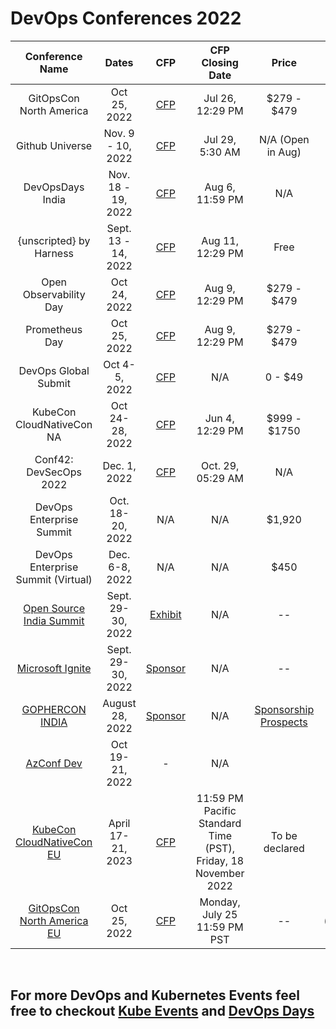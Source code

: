 
# DevOps Conferences 2022 


|         **Conference Name**        |      **Dates**      |                                               **CFP**                                               | **CFP Closing  Date** |     **Price**     |                                           **Conference Mode**                                          |
|:----------------------------------:|:-------------------:|:----------------------------------------------------------------------------------------------------------:|:---------------------:|:-----------------:|:------------------------------------------------------------------------------------------------------:|
|       GitOpsCon North America      |     Oct 25, 2022    |               [CFP](https://events.linuxfoundation.org/gitopscon-north-america/program/cfp/)               |    Jul 26, 12:29 PM   |    $279 - $479    | Hybrid; [Venue](https://events.linuxfoundation.org/kubecon-cloudnativecon-north-america/venue-travel/) |
|           Github Universe          |  Nov. 9 - 10, 2022  |                           [CFP](https://www.githubuniverse.com/call_for_speakers)                          |    Jul 29, 5:30 AM    | N/A (Open in Aug) |                      Hybrid; [Venue](https://www.githubuniverse.com/save_the_date)                     |
|          DevOpsDays India          |  Nov. 18 - 19, 2022 | [CFP](https://docs.google.com/forms/d/e/1FAIpQLSccCh84Z_Ckt6Y5_2gERkN9cnGtVyGxhIxpx7cbuGjXH1swLg/viewform) |    Aug 6, 11:59 PM    |        N/A        |                                          In-Person (Bangalore)                                         |
|       {unscripted} by Harness      | Sept. 13 - 14, 2022 |                               [CFP](https://sessionize.com/unscripted-2022/)                               |    Aug 11, 12:29 PM   |        Free       |                             Hybrid; [Venue](https://www.unscriptedconf.io/)                            |
|       Open Observability Day       |     Oct 24, 2022    |                   [CFP](https://linuxfoundation.smapply.io/prog/open_observability_day/)                   |    Aug 9, 12:29 PM    |    $279 - $479    | Hybrid; [Venue](https://events.linuxfoundation.org/kubecon-cloudnativecon-north-america/venue-travel/) |
|           Prometheus Day           |     Oct 25, 2022    |              [CFP](https://linuxfoundation.smapply.io/prog/prometheusday_north_america_2022/)              |    Aug 9, 12:29 PM    |    $279 - $479    | Hybrid; [Venue](https://events.linuxfoundation.org/kubecon-cloudnativecon-north-america/venue-travel/) |
|        DevOps Global Submit        |    Oct 4-5, 2022    | [CFP](https://docs.google.com/forms/d/e/1FAIpQLSdxPSKwh1bdLLClGCfvfz4FkfCVfTy7ANflVKLy4tAz-N2zRA/viewform) |          N/A          |      0 - $49      |                                                 Virtual                                                |
|      KubeCon CloudNativeCon NA     |   Oct 24-28, 2022   |    [CFP](https://events.linuxfoundation.org/kubecon-cloudnativecon-north-america/program/cfp/#overview)    |    Jun 4, 12:29 PM    |    $999 - $1750   | Hybrid; [Venue](https://events.linuxfoundation.org/kubecon-cloudnativecon-north-america/venue-travel/) |
|       Conf42: DevSecOps 2022       |     Dec. 1, 2022    |                            [CFP](https://www.papercall.io/conf42-devsecops-2022)                           |   Oct. 29, 05:29 AM   |        N/A        |                                                 Virtual                                                |
|      DevOps Enterprise Summit      |  Oct. 18-20, 2022   |                                                     N/A                                                    |          N/A          |       $1,920      |                     [Venue - Las Vegas](https://events.itrevolution.com/lasvegas/)                     |
| DevOps Enterprise Summit (Virtual) |    Dec. 6-8, 2022   |                                                     N/A                                                    |          N/A          |        $450       |                                                 Virtual                                                |
|      [Open Source India Summit](https://www.opensourceindia.in/)     |  Sept. 29-30, 2022   |                                                     [Exhibit](https://www.opensourceindia.in/special-offers-packages-for-exhibitors/)                                                    |          N/A          |       --      |                     In-Person (Bangalore)
|      [Microsoft Ignite](https://ignite.microsoft.com/en-US/home)     |  Sept. 29-30, 2022   |                                                     [Sponsor](mailto:sponsor@microsoft.com)                                                    |          N/A          |       --      |                     In-Person (Bangalore)
|      [GOPHERCON INDIA](https://gopherconindia.org/)     |  August 28, 2022   |                                                     [Sponsor](mailto:satish@emergingtechs.in)                                                    |          N/A          |       [Sponsorship Prospects](https://gopherconindia.org/gci2022.pdf)    |                     In Person - Pune, Maharashtra - India
|      [AzConf Dev](https://azconf.dev/)     |  Oct 19-21, 2022   |                                                     -                                                   |          N/A          |           |                     In Person - Chennai, Tamil Nadu - India
|      [KubeCon CloudNativeCon EU](https://events.linuxfoundation.org/kubecon-cloudnativecon-europe/)     |   April 17-21, 2023   |    [CFP](https://events.linuxfoundation.org/kubecon-cloudnativecon-europe/program/cfp/)    |    11:59 PM Pacific Standard Time (PST), Friday, 18 November 2022    |    To be declared   |In -person [Venue](https://events.linuxfoundation.org/kubecon-cloudnativecon-europe/venue-travel/) |
|      [GitOpsCon North America EU](https://events.linuxfoundation.org/gitopscon-north-america/)     |   Oct 25, 2022   |    [CFP](https://events.linuxfoundation.org/kubecon-cloudnativecon-europe/program/cfp/)    |    Monday, July 25 11:59 PM PST    |    --  |In -person Detroit, Michigan [Venue](https://events.linuxfoundation.org/gitopscon-north-america/attend/venue-travel/ |




<br>

## For more DevOps and Kubernetes Events feel free to checkout [Kube Events](https://kube.events/) and [DevOps Days](https://devopsdays.org/)
